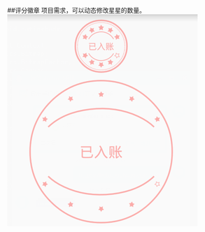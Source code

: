 ##评分徽章
项目需求，可以动态修改星星的数量。
![](https://github.com/JiayiHuang/RatingBadge/blob/master/art/screen_shot.png)